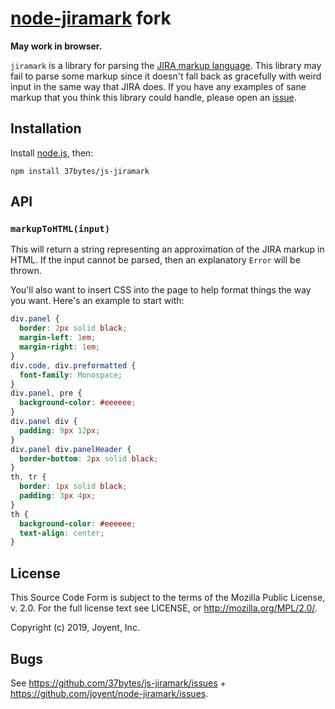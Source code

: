 <!--
    This Source Code Form is subject to the terms of the Mozilla Public
    License, v. 2.0. If a copy of the MPL was not distributed with this
    file, You can obtain one at http://mozilla.org/MPL/2.0/.
-->

<!--
    Copyright (c) 2019, Joyent, Inc.
-->

# [node-jiramark](https://github.com/TritonDataCenter/node-jiramark) fork
**May work in browser.**

`jiramark` is a library for parsing the
[JIRA markup language](https://jira.atlassian.com/secure/WikiRendererHelpAction.jspa?section=all).
This library may fail to parse some markup since it doesn't fall back as
gracefully with weird input in the same way that JIRA does. If you have any
examples of sane markup that you think this library could handle, please open
an [issue](https://github.com/37bytes/js-jiramark/issues).

## Installation

Install [node.js](http://nodejs.org/), then:

    npm install 37bytes/js-jiramark

## API

### `markupToHTML(input)`

This will return a string representing an approximation of the JIRA markup in
HTML. If the input cannot be parsed, then an explanatory `Error` will be thrown.

You'll also want to insert CSS into the page to help format things the way you
want. Here's an example to start with:

```css
div.panel {
  border: 2px solid black;
  margin-left: 1em;
  margin-right: 1em;
}
div.code, div.preformatted {
  font-family: Monospace;
}
div.panel, pre {
  background-color: #eeeeee;
}
div.panel div {
  padding: 9px 12px;
}
div.panel div.panelHeader {
  border-bottom: 2px solid black;
}
th, tr {
  border: 1px solid black;
  padding: 3px 4px;
}
th {
  background-color: #eeeeee;
  text-align: center;
}
```

## License

This Source Code Form is subject to the terms of the Mozilla Public License, v.
2.0.  For the full license text see LICENSE, or http://mozilla.org/MPL/2.0/.

Copyright (c) 2019, Joyent, Inc.

## Bugs

See <https://github.com/37bytes/js-jiramark/issues> + <https://github.com/joyent/node-jiramark/issues>.
